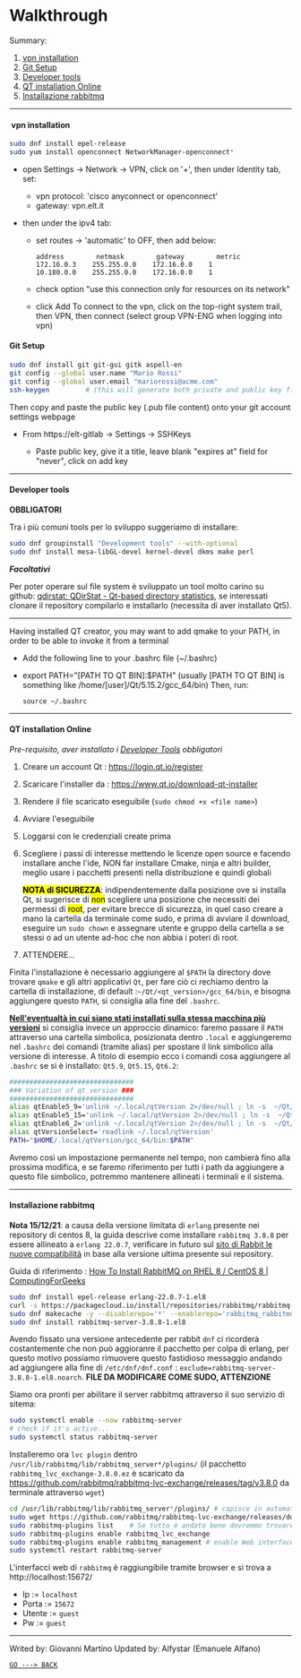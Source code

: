 # Walkthrough

Summary:

1. [vpn installation](#vpn_installation)
2. [Git Setup](#GitSetup)
3. [Developer tools](#devTools)
4. [QT installation Online](#QTinstallationOnline)
5. [Installazione rabbitmq](#rabbitmq_installation)

---

#### <a name="vpn_installation"> vpn installation </a>

```bash
sudo dnf install epel-release
sudo yum install openconnect NetworkManager-openconnect*
```

- open Settings -> Network -> VPN, click on '+', then under Identity tab, set:
  
  - vpn protocol: 'cisco anyconnect or openconnect'
  - gateway: vpn.elt.it

- then under the ipv4 tab:
  
  - set routes -> 'automatic' to OFF, then add below:
    
    ```
    address        netmask        gateway        metric
    172.16.0.3    255.255.0.0    172.16.0.0    1
    10.180.0.0    255.255.0.0    172.16.0.0    1
    ```
  
  - check option "use this connection only for resources on its network"
  
  - click Add To connect to the vpn, click on the top-right system trail, then VPN, then connect (select group VPN-ENG when logging into vpn)

#### <a name="GitSetup"> Git Setup </a>

```bash
sudo dnf install git git-gui gitk aspell-en
git config --global user.name "Mario Rossi"
git config --global user.email "mariorossi@acme.com"
ssh-keygen         # (this will generate both private and public key files)
```

Then copy and paste the public key (.pub file content) onto your git account settings webpage

- From https://elt-gitlab -> Settings -> SSHKeys
  
  - Paste public key, give it a title, leave blank "expires at" field for "never", click on add key

---

#### <a name="devTools"> Developer tools </a>

**OBBLIGATORI**

Tra i più comuni tools per lo sviluppo suggeriamo di installare:

```bash
sudo dnf groupinstall "Development tools" --with-optional
sudo dnf install mesa-libGL-devel kernel-devel dkms make perl
```

***Facoltativi***

Per poter operare sul file system è sviluppato un tool molto carino su github: [qdirstat: QDirStat - Qt-based directory statistics](https://github.com/shundhammer/qdirstat#building), se interessati clonare il repository compilarlo e installarlo (necessita di aver installato Qt5).

---

Having installed QT creator, you may want to add qmake to your PATH, in order to be able to invoke it from a terminal

- Add the following line to your .bashrc file (~/.bashrc)

- export PATH="[PATH TO QT BIN]:$PATH"    (usually [PATH TO QT BIN] is something like /home/[user]/Qt/5.15.2/gcc_64/bin)
  Then, run:
  
  ```
  source ~/.bashrc
  ```

---

#### <a name="QTinstallationOnline"> QT installation Online </a>

*Pre-requisito, aver installato i [Developer Tools](#devTools) obbligatori*

1. Creare un account Qt : https://login.qt.io/register

2. Scaricare l'installer da : https://www.qt.io/download-qt-installer

3. Rendere il file scaricato eseguibile (`sudo chmod +x <file name>`)

4. Avviare l'eseguibile

5. Loggarsi con le credenziali create prima

6. Scegliere i passi di interesse mettendo le licenze open source e facendo installare anche l'ide, NON far installare Cmake, ninja e altri builder, meglio usare i pacchetti presenti nella distribuzione e quindi globali
   
   **<mark>NOTA di SICUREZZA</mark>**: indipendentemente dalla posizione ove si installa Qt, si sugerisce di <mark>non</mark> scegliere una posizione che necessiti dei permessi di <mark>root</mark>, per evitare brecce di sicurezza, in quel caso creare a mano la cartella da terminale come sudo, e prima di avviare il download, eseguire un `sudo chown` e assegnare utente e gruppo della cartella a se stessi o ad un utente ad-hoc che non abbia i poteri di root.

7. ATTENDERE...

Finita l'installazione è necessario aggiungere al `$PATH` la directory dove trovare `qmake` e gli altri applicativi `Qt`, per fare ciò ci rechiamo dentro la cartella di installazione, di default :`~/Qt/<qt_version>/gcc_64/bin`, e bisogna aggiungere questo `PATH`, si consiglia alla fine del `.bashrc`.

<u>**Nell'eventualtà in cui siano stati installati sulla stessa macchina più versioni**</u> si consiglia invece un approccio dinamico:
faremo passare il `PATH` attraverso una cartella simbolica, posizionata dentro `.local` e aggiungeremo nel `.bashrc` dei comandi (tramite alias) per spostare il link simbolico alla versione di interesse.
A titolo di esempio ecco i comandi cosa aggiungere al `.bashrc` se si è installato: `Qt5.9`, `Qt5.15`, `Qt6.2`:

```bash
###############################
### Variation of qt version ###
###############################
alias qtEnable5_9='unlink ~/.local/qtVersion 2>/dev/null ; ln -s  ~/Qt/5.9.9/  ~/.local/qtVersion ; conan profile update settings.qt_version=5.9 default'
alias qtEnable5_15='unlink ~/.local/qtVersion 2>/dev/null ; ln -s  ~/Qt/5.15.2/  ~/.local/qtVersion ; conan profile update settings.qt_version=5.15 default'
alias qtEnable6_2='unlink ~/.local/qtVersion 2>/dev/null ; ln -s  ~/Qt/6.2.2/  ~/.local/qtVersion ; conan profile update settings.qt_version=6.2 default'
alias qtVersionSelect='readlink ~/.local/qtVersion'
PATH="$HOME/.local/qtVersion/gcc_64/bin:$PATH"
```

Avremo così un impostazione permanente nel tempo, non cambierà fino alla prossima modifica, e se faremo riferimento per tutti i path da aggiungere a questo file simbolico, potremmo mantenere allineati i terminali e il sistema. 

---

#### <a name="rabbitmq_installation"> Installazione rabbitmq </a>

**Nota 15/12/21**: a causa della versione limitata di `erlang` presente nei repository di centos 8, la guida descrive come installare `rabbitmq 3.8.8` per essere allineato a `erlang 22.0.7`,  verificare in futuro sul [sito di Rabbit le nuove compatibilità](https://www.rabbitmq.com/which-erlang.html) in base alla versione ultima presente sui repository.

Guida di riferimento : [How To Install RabbitMQ on RHEL 8 / CentOS 8 | ComputingForGeeks](https://computingforgeeks.com/how-to-install-rabbitmq-on-rhel-8/)

```bash
sudo dnf install epel-release erlang-22.0.7-1.el8
curl -s https://packagecloud.io/install/repositories/rabbitmq/rabbitmq-server/script.rpm.sh | sudo bash
sudo dnf makecache -y --disablerepo='*' --enablerepo='rabbitmq_rabbitmq-server'
sudo dnf install rabbitmq-server-3.8.8-1.el8
```

Avendo fissato una versione antecedente per rabbit `dnf` ci ricorderà costantemente che non può aggioranre il pacchetto per colpa di erlang, per questo motivo possiamo rimuovere questo fastidioso messaggio andando ad aggiungere alla fine di `/etc/dnf/dnf.conf` : `exclude=rabbitmq-server-3.8.8-1.el8.noarch`. **FILE DA MODIFICARE COME SUDO, ATTENZIONE**

Siamo ora pronti per abilitare il server rabbitmq attraverso il suo servizio di sitema: 

```bash
sudo systemctl enable --now rabbitmq-server
# check if it's active...
sudo systemctl status rabbitmq-server
```

Installeremo ora `lvc plugin` dentro `/usr/lib/rabbitmq/lib/rabbitmq_server*/plugins/` (il pacchetto `rabbitmq_lvc_exchange-3.8.0.ez` è scaricato da https://github.com/rabbitmq/rabbitmq-lvc-exchange/releases/tag/v3.8.0 da terminale attraverso `wget`)

```bash
cd /usr/lib/rabbitmq/lib/rabbitmq_server*/plugins/ # capisce in automatico la versione installata
sudo wget https://github.com/rabbitmq/rabbitmq-lvc-exchange/releases/download/v3.8.0/rabbitmq_lvc_exchange-3.8.0.ez
sudo rabbitmq-plugins list    # Se tutto è andato bene dovremmo trovare rabbitmq_lvc_exchange nella lista
sudo rabbitmq-plugins enable rabbitmq_lvc_exchange
sudo rabbitmq-plugins enable rabbitmq_management # enable Web interface su http://localhost:15672/ 
sudo systemctl restart rabbitmq-server
```

L'interfacci web di `rabbitmq` è raggiungibile tramite browser e si trova a http://localhost:15672/ 

- Ip := `localhost`
- Porta := `15672`
- Utente := `guest`
- Pw := `guest`

---

Writed by: Giovanni Martino
Updated by: Alfystar (Emanuele Alfano)

[`GO ---> BACK`](README.md)
